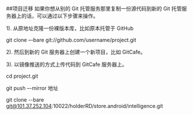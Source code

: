 
##项目迁移
如果你想从别的 Git 托管服务那里复制一份源代码到新的 Git 托管服务器上的话，可以通过以下步骤来操作。

1). 从原地址克隆一份裸版本库，比如原本托管于 GitHub

git clone –-bare git://github.com/username/project.git

2). 然后到新的 Git 服务器上创建一个新项目，比如 GitCafe。

3). 以镜像推送的方式上传代码到 GitCafe 服务器上。

cd project.git

git push –-mirror 地址

git clone --bare git@101.37.252.104:10022/holderRD/store.android/intelligence.git


